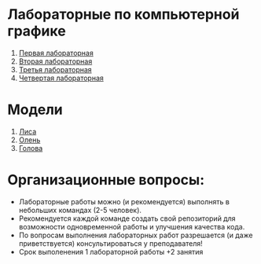 # Лабораторные по компьютерной графике
1. [Первая лабораторная](https://github.com/MazyaikinaDasha/computer_graphics_lab/blob/main/lab_1.ipynb)
2. [Вторая лабораторная](https://github.com/MazyaikinaDasha/computer_graphics_lab/blob/main/lab_2.ipynb)
3. [Третья лабораторная](https://github.com/MazyaikinaDasha/computer_graphics_lab/blob/main/lab_3.ipynb)
4. [Четвертая лабораторная](https://github.com/MazyaikinaDasha/computer_graphics_lab/blob/main/lab_4.ipynb)
# Модели
1.  [Лиса](https://github.com/MazyaikinaDasha/computer_graphics_lab/blob/main/fox.obj)
2.  [Олень](https://github.com/MazyaikinaDasha/computer_graphics_lab/blob/main/deer.obj)
3.  [Голова](https://github.com/MazyaikinaDasha/computer_graphics_lab/blob/main/african_head.obj)

# Организационные вопросы:
* Лабораторные работы можно (и рекомендуется) выполнять в небольших командах (2-5 человек).
* Рекомендуется каждой команде создать свой репозиторий для возможности одновременной работы и улучшения качества кода.
* По вопросам выполнения лабораторных работ разрешается (и даже приветствуется) консультироваться у преподавателя!
* Срок выполенения 1 лабораторной работы +2 занятия

